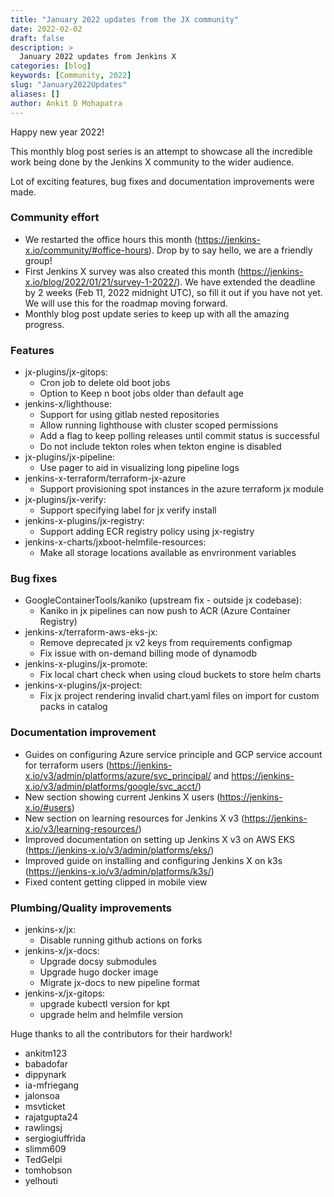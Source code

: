 ```yaml
---
title: "January 2022 updates from the JX community"
date: 2022-02-02
draft: false
description: >
  January 2022 updates from Jenkins X
categories: [blog]
keywords: [Community, 2022]
slug: "January2022Updates"
aliases: []
author: Ankit D Mohapatra
---
```


Happy new year 2022!

This monthly blog post series is an attempt to showcase all the incredible work being done by the Jenkins X community to the wider audience.

Lot of exciting features, bug fixes and documentation improvements were made.

### Community effort

- We restarted the office hours this month (https://jenkins-x.io/community/#office-hours). Drop by to say hello, we are a friendly group!
- First Jenkins X survey was also created this month (https://jenkins-x.io/blog/2022/01/21/survey-1-2022/). We have extended the deadline by 2 weeks (Feb 11, 2022 midnight UTC), so fill it out if you have not yet. We will use this for the roadmap moving forward.
- Monthly blog post update series to keep up with all the amazing progress.

### Features

- jx-plugins/jx-gitops:
  - Cron job to delete old boot jobs
  - Option to Keep n boot jobs older than default age
- jenkins-x/lighthouse:
  - Support for using gitlab nested repositories
  - Allow running lighthouse with cluster scoped permissions
  - Add a flag to keep polling releases until commit status is successful
  - Do not include tekton roles when tekton engine is disabled
- jx-plugins/jx-pipeline:
  - Use pager to aid in visualizing long pipeline logs
- jenkins-x-terraform/terraform-jx-azure
  - Support provisioning spot instances in the azure terraform jx module
- jx-plugins/jx-verify:
  - Support specifying label for jx verify install
- jenkins-x-plugins/jx-registry:
  - Support adding ECR registry policy using jx-registry
- jenkins-x-charts/jxboot-helmfile-resources:
  - Make all storage locations available as envrironment variables

### Bug fixes

- GoogleContainerTools/kaniko (upstream fix - outside jx codebase):
  - Kaniko in jx pipelines can now push to ACR (Azure Container Registry)
- jenkins-x/terraform-aws-eks-jx:
  - Remove deprecated jx v2 keys from requirements configmap
  - Fix issue with on-demand billing mode of dynamodb
- jenkins-x-plugins/jx-promote:
  - Fix local chart check when using cloud buckets to store helm charts
- jenkins-x-plugins/jx-project:
  - Fix jx project rendering invalid chart.yaml files on import for custom packs in catalog

### Documentation improvement

- Guides on configuring Azure service principle and GCP service account for terraform users (https://jenkins-x.io/v3/admin/platforms/azure/svc_principal/ and https://jenkins-x.io/v3/admin/platforms/google/svc_acct/)
- New section showing current Jenkins X users (https://jenkins-x.io/#users)
- New section on learning resources for Jenkins X v3 (https://jenkins-x.io/v3/learning-resources/)
- Improved documentation on setting up Jenkins X v3 on AWS EKS (https://jenkins-x.io/v3/admin/platforms/eks/)
- Improved guide on installing and configuring Jenkins X on k3s (https://jenkins-x.io/v3/admin/platforms/k3s/)
- Fixed content getting clipped in mobile view

### Plumbing/Quality improvements

- jenkins-x/jx:
  - Disable running github actions on forks
- jenkins-x/jx-docs:
  - Upgrade docsy submodules
  - Upgrade hugo docker image
  - Migrate jx-docs to new pipeline format
- jenkins-x/jx-gitops:
  - upgrade kubectl version for kpt
  - upgrade helm and helmfile version

Huge thanks to all the contributors for their hardwork!

- ankitm123
- babadofar
- dippynark
- ia-mfriegang
- jalonsoa
- msvticket
- rajatgupta24
- rawlingsj
- sergiogiuffrida
- slimm609
- TedGelpi
- tomhobson
- yelhouti
